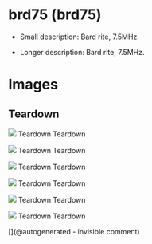 # brd75 (brd75)

* Small description: Bard rite, 7.5MHz.

* Longer description: Bard rite, 7.5MHz.

# Images

## Teardown 

![](/include/bard/brd75/P_20200604_193912.jpg)
Teardown
Teardown

![](/include/bard/brd75/P_20200605_131000.jpg)
Teardown
Teardown

![](/include/bard/brd75/P_20200605_131005.jpg)
Teardown
Teardown

![](/include/bard/brd75/P_20200605_131043.jpg)
Teardown
Teardown

![](/include/bard/brd75/P_20200605_131052.jpg)
Teardown
Teardown

![](/include/bard/brd75/P_20200605_131129.jpg)
Teardown
Teardown





[](@autogenerated - invisible comment)